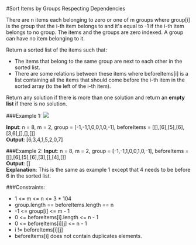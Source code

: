 #Sort Items by Groups Respecting Dependencies

There are n items each belonging to zero or one of m groups where group[i] is the group that the i-th item belongs to
and it's equal to -1 if the i-th item belongs to no group. The items and the groups are zero indexed. A group can have
no item belonging to it.

Return a sorted list of the items such that:

* The items that belong to the same group are next to each other in the sorted list.
* There are some relations between these items where beforeItems[i] is a list containing all the items that should come
  before the i-th item in the sorted array (to the left of the i-th item).

Return any solution if there is more than one solution and return an **empty list** if there is no solution.

###Example 1:
![](https://assets.leetcode.com/uploads/2019/09/11/1359_ex1.png)

**Input**: n = 8, m = 2, group = [-1,-1,1,0,0,1,0,-1], beforeItems = [[],[6],[5],[6],[3,6],[],[],[]]  
**Output**: [6,3,4,1,5,2,0,7]

###Example 2:
**Input**: n = 8, m = 2, group = [-1,-1,1,0,0,1,0,-1], beforeItems = [[],[6],[5],[6],[3],[],[4],[]]  
**Output**: []  
**Explanation**: This is the same as example 1 except that 4 needs to be before 6 in the sorted list.

###Constraints:

* 1 <= m <= n <= 3 * 104
* group.length == beforeItems.length == n
* -1 <= group[i] <= m - 1
* 0 <= beforeItems[i].length <= n - 1
* 0 <= beforeItems[i][j] <= n - 1
* i != beforeItems[i][j]
* beforeItems[i] does not contain duplicates elements.
